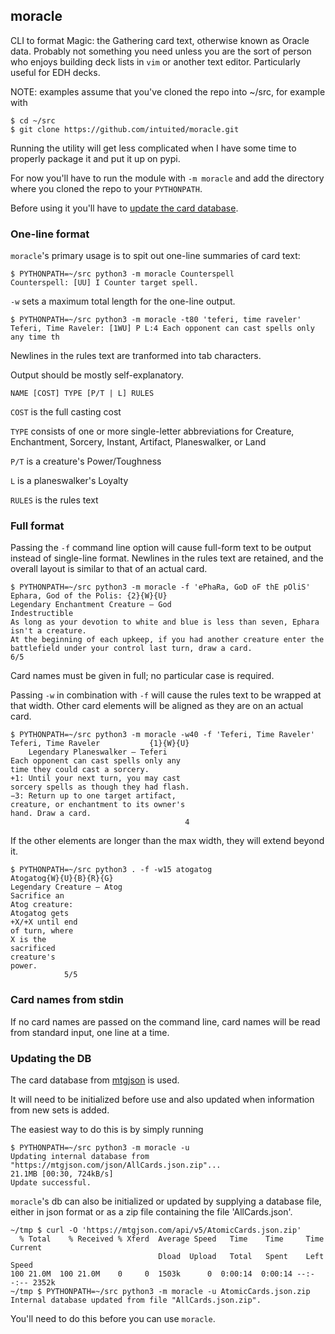 ## moracle ##

CLI to format Magic: the Gathering card text, otherwise known as Oracle data.  Probably not something you need unless you are the sort of person who enjoys building deck lists in `vim` or another text editor.  Particularly useful for EDH decks.

NOTE: examples assume that you've cloned the repo into ~/src, for example with

    $ cd ~/src
    $ git clone https://github.com/intuited/moracle.git

Running the utility will get less complicated when I have some time to properly package it and put it up on pypi.

For now you'll have to run the module with `-m moracle` and add the directory where you cloned the repo to your `PYTHONPATH`.

Before using it you'll have to [update the card database](#Updating-the-DB).

### One-line format ###

`moracle`'s primary usage is to spit out one-line summaries of card text:

    $ PYTHONPATH=~/src python3 -m moracle Counterspell
    Counterspell: [UU] I Counter target spell.

`-w` sets a maximum total length for the one-line output.

    $ PYTHONPATH=~/src python3 -m moracle -t80 'teferi, time raveler'
    Teferi, Time Raveler: [1WU] P L:4 Each opponent can cast spells only any time th

Newlines in the rules text are tranformed into tab characters.

Output should be mostly self-explanatory.

    NAME [COST] TYPE [P/T | L] RULES

`COST` is the full casting cost

`TYPE` consists of one or more single-letter abbreviations for Creature, Enchantment, Sorcery, Instant, Artifact, Planeswalker, or Land

`P/T` is a creature's Power/Toughness

`L` is a planeswalker's Loyalty

`RULES` is the rules text

### Full format ###

Passing the `-f` command line option will cause full-form text to be output instead of single-line format.  Newlines in the rules text are retained, and the overall layout is similar to that of an actual card.

    $ PYTHONPATH=~/src python3 -m moracle -f 'ePhaRa, GoD oF thE pOliS'
    Ephara, God of the Polis: {2}{W}{U}
    Legendary Enchantment Creature — God
    Indestructible
    As long as your devotion to white and blue is less than seven, Ephara isn't a creature.
    At the beginning of each upkeep, if you had another creature enter the battlefield under your control last turn, draw a card.
    6/5

Card names must be given in full; no particular case is required.

Passing `-w` in combination with `-f` will cause the rules text to be wrapped at that width.  Other card elements will be aligned as they are on an actual card.
    
    $ PYTHONPATH=~/src python3 -m moracle -w40 -f 'Teferi, Time Raveler'
    Teferi, Time Raveler           {1}{W}{U}
        Legendary Planeswalker — Teferi
    Each opponent can cast spells only any
    time they could cast a sorcery.
    +1: Until your next turn, you may cast
    sorcery spells as though they had flash.
    −3: Return up to one target artifact,
    creature, or enchantment to its owner's
    hand. Draw a card.
                                           4
If the other elements are longer than the max width, they will extend beyond it.

    $ PYTHONPATH=~/src python3 . -f -w15 atogatog
    Atogatog{W}{U}{B}{R}{G}
    Legendary Creature — Atog
    Sacrifice an
    Atog creature:
    Atogatog gets
    +X/+X until end
    of turn, where
    X is the
    sacrificed
    creature's
    power.
                5/5

### Card names from stdin ###

If no card names are passed on the command line, card names will be read from standard input, one line at a time.

### Updating the DB ###

The card database from [mtgjson](https://mtgjson.com/#our-mission) is used.

It will need to be initialized before use and also updated when information from new sets is added.

The easiest way to do this is by simply running

    $ PYTHONPATH=~/src python3 -m moracle -u
    Updating internal database from "https://mtgjson.com/json/AllCards.json.zip"...
    21.1MB [00:30, 724kB/s]
    Update successful.

`moracle`'s db can also be initialized or updated by supplying a database file, either in json format or as a zip file containing the file 'AllCards.json'.

    ~/tmp $ curl -O 'https://mtgjson.com/api/v5/AtomicCards.json.zip'
      % Total    % Received % Xferd  Average Speed   Time    Time     Time  Current
                                     Dload  Upload   Total   Spent    Left  Speed
    100 21.0M  100 21.0M    0     0  1503k      0  0:00:14  0:00:14 --:--:-- 2352k
    ~/tmp $ PYTHONPATH=~/src python3 -m moracle -u AtomicCards.json.zip
    Internal database updated from file "AllCards.json.zip".

You'll need to do this before you can use `moracle`.
